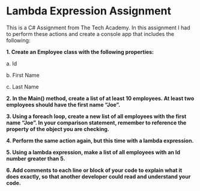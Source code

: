 # Lambda Expression Assignment
This is a C# Assignment from The Tech Academy. 
In this assignment I had to perform these actions and create a console app that includes the following:

**1. Create an Employee class with the following properties:**

a. Id

b. First Name

c. Last Name


**2. In the Main() method, create a list of at least 10 employees. At least two employees should have the first name “Joe”.**

**3. Using a foreach loop, create a new list of all employees with the first name “Joe”. In your comparison statement, remember to reference the property of the object you are checking.**

**4. Perform the same action again, but this time with a lambda expression.**

**5. Using a lambda expression, make a list of all employees with an Id number greater than 5.**

**6. Add comments to each line or block of your code to explain what it does exactly, so that another developer could read and understand your code.**



